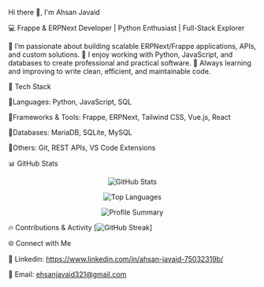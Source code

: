 Hi there 👋, I'm Ahsan Javaid

💻 Frappe & ERPNext Developer | Python Enthusiast | Full-Stack Explorer

🔹 I’m passionate about building scalable ERPNext/Frappe applications, APIs, and custom solutions.
🔹 I enjoy working with Python, JavaScript, and databases to create professional and practical software.
🔹 Always learning and improving to write clean, efficient, and maintainable code.

🚀 Tech Stack

🔹Languages: Python, JavaScript, SQL

🔹Frameworks & Tools: Frappe, ERPNext, Tailwind CSS, Vue.js, React

🔹Databases: MariaDB, SQLite, MySQL

🔹Others: Git, REST APIs, VS Code Extensions

📊 GitHub Stats
<p align="center"> <img src="https://github-readme-stats.vercel.app/api?username=ehsanjavaid&show_icons=true&theme=tokyonight" alt="GitHub Stats" /> </p> 
<p align="center"> <img src="https://github-readme-stats.vercel.app/api/top-langs/?username=ehsanjavaid&layout=compact&theme=tokyonight" alt="Top Languages" /> </p> 
<p align="center"> <img src="https://github-profile-summary-cards.vercel.app/api/cards/profile-details?username=ehsanjavaid&theme=tokyonight" alt="Profile Summary" /> </p>

🔥 Contributions & Activity
[![GitHub Streak](https://streak-stats.demolab.com?user=ehsanjavaid&theme=dark&exclude_days=Sun%2CMon)]


🌐 Connect with Me

💼 Linkedin: https://www.linkedin.com/in/ahsan-javaid-75032319b/

📧 Email: ehsanjavaid321@gmail.com
